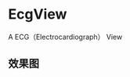 # EcgView
A ECG（Electrocardiograph） View

## 效果图

<div img="https://raw.githubusercontent.com/JsonChao/EcgView/master/screenshot/Ecg.gif" />
